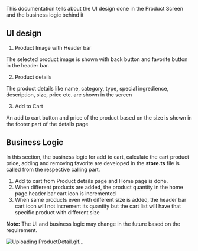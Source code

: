 This documentation tells about the UI design done in the Product Screen and the business logic behind it

## UI design

1. Product Image with Header bar

The selected product image is shown with back button and favorite button in the header bar.

2. Product details

The product details like name, category, type, special ingredience, description, size, price etc. are shown in the screen

3. Add to Cart

An add to cart button and price of the product based on the size is shown in the footer part of the details page

## Business Logic

In this section, the business logic for add to cart, calculate the cart product price, adding and removing favorite are developed in the **store.ts** file is called from the respective calling part.

1. Add to cart from Product details page and Home page is done.
2. When different products are added, the product quantity in the home page header bar cart icon is incremented
3. When same products even with different size is added, the header bar cart icon will not increment its quantity but the cart list will have that specific product with different size

**Note:** The UI and business logic may change in the future based on the requirement.


![Uploading ProductDetail.gif…]()
